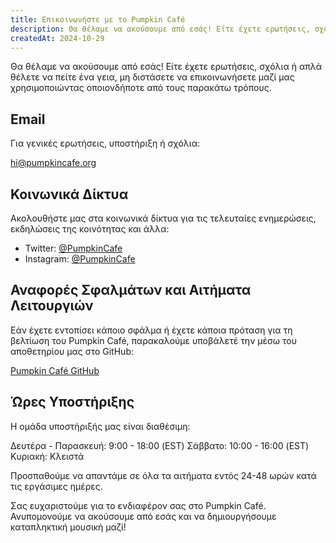 ```yaml
---
title: Επικοινωνήστε με το Pumpkin Café
description: Θα θέλαμε να ακούσουμε από εσάς! Είτε έχετε ερωτήσεις, σχόλια ή απλά θέλετε να πείτε ένα γεια, μη διστάσετε να επικοινωνήσετε μαζί μας χρησιμοποιώντας οποιονδήποτε από τους παρακάτω τρόπους.
createdAt: 2024-10-29
---
```


Θα θέλαμε να ακούσουμε από εσάς! Είτε έχετε ερωτήσεις, σχόλια ή απλά θέλετε να πείτε ένα γεια, μη διστάσετε να επικοινωνήσετε μαζί μας χρησιμοποιώντας οποιονδήποτε από τους παρακάτω τρόπους.

## Email

Για γενικές ερωτήσεις, υποστήριξη ή σχόλια:

[hi@pumpkincafe.org](mailto:hi@pumpkincafe.org)

## Κοινωνικά Δίκτυα

Ακολουθήστε μας στα κοινωνικά δίκτυα για τις τελευταίες ενημερώσεις, εκδηλώσεις της κοινότητας και άλλα:

- Twitter: [@PumpkinCafe](https://twitter.com/pumpkin-cafe)
- Instagram: [@PumpkinCafe](https://instagram.com/pumpkin-cafe)

## Αναφορές Σφαλμάτων και Αιτήματα Λειτουργιών

Εάν έχετε εντοπίσει κάποιο σφάλμα ή έχετε κάποια πρόταση για τη βελτίωση του Pumpkin Café, παρακαλούμε υποβάλετέ την μέσω του αποθετηρίου μας στο GitHub:

[Pumpkin Café GitHub](https://github.com/ZissyW/pumpkin-cafe)

## Ώρες Υποστήριξης

Η ομάδα υποστήριξής μας είναι διαθέσιμη:

Δευτέρα - Παρασκευή: 9:00 - 18:00 (EST)
Σάββατο: 10:00 - 16:00 (EST)
Κυριακή: Κλειστά

Προσπαθούμε να απαντάμε σε όλα τα αιτήματα εντός 24-48 ωρών κατά τις εργάσιμες ημέρες.

Σας ευχαριστούμε για το ενδιαφέρον σας στο Pumpkin Café. Ανυπομονούμε να ακούσουμε από εσάς και να δημιουργήσουμε καταπληκτική μουσική μαζί! 